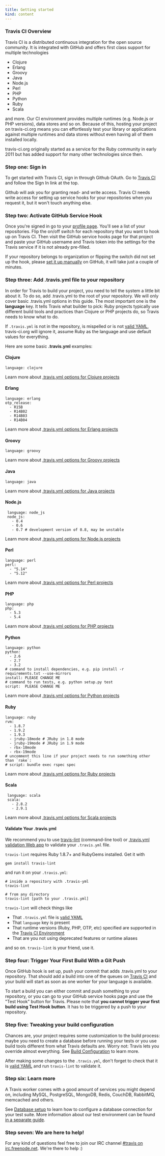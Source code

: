 ```yaml
---
title: Getting started
kind: content
---
```


### Travis CI Overview

Travis CI is a distributed continuous integration for the open source community. It is integrated with GitHub and offers first class support for
multiple technologies

 * Clojure
 * Erlang
 * Groovy
 * Java
 * Node.js
 * Perl
 * PHP
 * Python
 * Ruby
 * Scala

and more. Our CI environment provides multiple runtimes (e.g. Node.js or PHP versions), data stores and so on. Because of this,
hosting your project on travis-ci.org means you can effortlessly test your library or applications against multiple runtimes and
data stores without even having all of them installed locally.

travis-ci.org originally started as a service for the Ruby community in early 2011 but has added support for many other technologies since
then.


### Step one: Sign in

To get started with Travis CI, sign in through Github OAuth. Go to <a href="http://travis-ci.org">Travis CI</a> and follow the Sign In link at the top.

Github will ask you for granting read- and write access. Travis CI needs write access for setting up service hooks for your repositories when you request it,
but it won't touch anything else.

### Step two: Activate GitHub Service Hook

Once you're signed in go to your <a href="http://travis-ci.org/profile">profile page</a>. You'll see a list of your repositories. Flip the on/off switch for each repository that you want to hook up on Travis CI. Then visit the GitHub service hooks page for that project and paste your GitHub username and Travis token into
the settings for the Travis service if it is not already pre-filled.

If your repository belongs to organization or flipping the switch did not set up the hook, please <a href="/docs/user/how-to-setup-and-trigger-the-hook-manually/">set it up manually</a> on GitHub, it will take just a couple of minutes.


###  Step three: Add .travis.yml file to your repository

In order for Travis to build your project, you need to tell the system a little bit about it. To do so, add .travis.yml to the root of your repository.
We will only cover basic .travis.yml options in this guide. The most important one is the **language** key. It tells Travis what builder to pick: Ruby projects
typically use different build tools and practices than Clojure or PHP projects do, so Travis needs to know what to do.

If `.travis.yml` is not in the repository, is mispelled or is not [valid YAML](http://yaml-online-parser.appspot.com/), travis-ci.org will ignore it, assume
Ruby as the language and use default values for everything.

Here are some basic **.travis.yml** examples:

#### Clojure

    language: clojure

Learn more about <a href="/docs/user/languages/clojure/">.travis.yml options for Clojure projects</a>

#### Erlang

    language: erlang
    otp_release:
      - R15B
      - R14B02
      - R14B03
      - R14B04

Learn more about <a href="/docs/user/languages/erlang/">.travis.yml options for Erlang projects</a>

#### Groovy

    language: groovy

Learn more about <a href="/docs/user/languages/groovy/">.travis.yml options for Groovy projects</a>


#### Java

    language: java

Learn more about <a href="/docs/user/languages/java/">.travis.yml options for Java projects</a>


#### Node.js

     language: node_js
     node_js:
       - 0.4
       - 0.6
       - 0.7 # development version of 0.8, may be unstable

Learn more about <a href="/docs/user/languages/javascript-with-nodejs/">.travis.yml options for Node.js projects</a>


#### Perl

    language: perl
    perl:
      - "5.14"
      - "5.12"

Learn more about <a href="/docs/user/languages/perl/">.travis.yml options for Perl projects</a>


#### PHP

    language: php
    php:
      - 5.3
      - 5.4

Learn more about <a href="/docs/user/languages/php/">.travis.yml options for PHP projects</a>


#### Python

    language: python
    python:
      - 2.6
      - 2.7
      - 3.2
    # command to install dependencies, e.g. pip install -r requirements.txt --use-mirrors
    install: PLEASE CHANGE ME
    # command to run tests, e.g. python setup.py test
    script:  PLEASE CHANGE ME

Learn more about <a href="/docs/user/languages/python/">.travis.yml options for Python projects</a>


#### Ruby

    language: ruby
    rvm:
      - 1.8.7
      - 1.9.2
      - 1.9.3
      - jruby-18mode # JRuby in 1.8 mode
      - jruby-19mode # JRuby in 1.9 mode
      - rbx-18mode
      - rbx-19mode
    # uncomment this line if your project needs to run something other than `rake`:
    # script: bundle exec rspec spec

Learn more about <a href="/docs/user/languages/ruby/">.travis.yml options for Ruby projects</a>

#### Scala

     language: scala
     scala:
       - 2.8.2
       - 2.9.1

Learn more about <a href="/docs/user/languages/scala/">.travis.yml options for Scala projects</a>

#### Validate Your .travis.yml

We recommend you to use [travis-lint](http://github.com/travis-ci/travis-lint) (command-line tool) or [.travis.yml validation Web app](http://lint.travis-ci.org) to validate your `.travis.yml` file.

`travis-lint` requires Ruby 1.8.7+ and RubyGems installed. Get it with

    gem install travis-lint

and run it on your `.travis.yml`:

    # inside a repository with .travis-yml
    travis-lint
    
    # from any directory
    travis-lint [path to your .travis.yml]

`travis-lint` will check things like

 * That `.travis.yml` file is [valid YAML](http://yaml-online-parser.appspot.com/)
 * That `language` key is present
 * That runtime versions (Ruby, PHP, OTP, etc) specified are supported in the [Travis CI Environment](/docs/user/ci-environment/)
 * That are you not using deprecated features or runtime aliases

and so on. `travis-lint` is your friend, use it.


### Step four: Trigger Your First Build With a Git Push

Once GitHub hook is set up, push your commit that adds .travis.yml to your repository.
That should add a build into one of the queues on <a href="http://travis-ci.org">Travis CI</a> and your build will start as soon as one worker for your
language is available.

To start a build you can either commit and push something to your repository, or you can go to your GitHub service hooks page and use the "Test Hook" button for Travis.
Please note that **you cannot trigger your first build using Test Hook button**. It has to be triggered by a push to your repository.


### Step five: Tweaking your build configuration

Chances are, your project requires some customization to the build process: maybe you need to create a database before running your tests or you use build tools
different from what Travis defaults are. Worry not: Travis lets you override almost everything.
See <a href="/docs/user/build-configuration/">Build Configuration</a> to learn more.

After making some changes to the `.travis.yml`, don't forget to check that it is [valid YAML](http://yaml-online-parser.appspot.com/) and run
`travis-lint` to validate it.


### Step six: Learn more

A Travis worker comes with a good amount of services you might depend on, including MySQL, PostgreSQL, MongoDB, Redis, CouchDB, RabbitMQ, memcached and others.

See <a href="/docs/user/database-setup/">Database setup</a> to learn how to configure a database connection for your test suite. More information
about our test environment can be found <a href="/docs/user/ci-environment/">in a separate guide</a>.


### Step seven: We are here to help!

For any kind of questions feel free to join our IRC channel <a href="irc://irc.freenode.net#travis">#travis on irc.freenode.net</a>.
We're there to help :)
